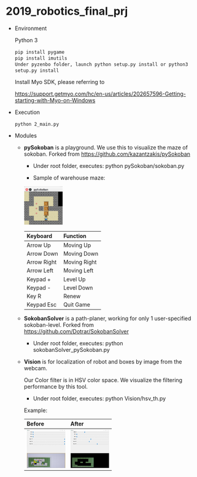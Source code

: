 # 2019_robotics_final_prj

* Environment
  
  Python 3
  ```
  pip install pygame
  pip install imutils
  Under pyzenbo folder, launch python setup.py install or python3 setup.py install
  ```
  Install Myo SDK, please referring to 
  
  https://support.getmyo.com/hc/en-us/articles/202657596-Getting-starting-with-Myo-on-Windows
  
* Execution

  ```
  python 2_main.py
  ```

* Modules
  - **pySokoban** is a playground. We use this to visualize the maze of sokoban.
    Forked from https://github.com/kazantzakis/pySokoban
  
    - Under root folder, executes:  python pySokoban/sokoban.py

    - Sample of warehouse maze:
    
    <a href="url"><img src="https://github.com/annsonic/2019_team_13_final_prj/blob/master/doc/maze.jpg" width="100" height="100"></a>
    
    
    | Keyboard  | Function |
    | ------------- | ------------- |
    | Arrow Up  | Moving Up  |
    | Arrow Down  | Moving Down  |
    | Arrow Right  | Moving Right  |
    | Arrow Left  | Moving Left  |
    | Keypad +  | Level Up  |
    | Keypad -  | Level Down  |
    | Key R  | Renew  |
    | Keypad Esc  | Quit Game  |

  - **SokobanSolver** is a path-planer, working for only 1 user-specified sokoban-level.
    Forked from https://github.com/Dotrar/SokobanSolver
    
    - Under root folder, executes:  python sokobanSolver_pySokoban.py
  - **Vision** is for localization of robot and boxes by image from the webcam. 
  
    Our Color filter is in HSV color space. We visualize the filtering performance by this tool.
    
    - Under root folder, executes:  python Vision/hsv_th.py <your image>
  
    Example:
    
    | Before  | After |
    | ------------- | ------------- |
    | <a href="url"><img src="https://github.com/annsonic/2019_team_13_final_prj/blob/master/doc/hsv_1.jpg" width="100" height="100"></a>  | <a href="url"><img src="https://github.com/annsonic/2019_team_13_final_prj/blob/master/doc/hsv_2.jpg" width="100" height="100"></a>  |

     
    

